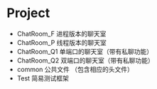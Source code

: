 # Project
- ChatRoom_F 进程版本的聊天室
- ChatRoom_P 线程版本的聊天室
- ChatRoom_Q1 单端口的聊天室（带有私聊功能）
- ChatRoom_Q2 双端口的聊天室（带有私聊功能）
- common 公共文件 （包含相应的头文件）
-  Test 简易测试框架